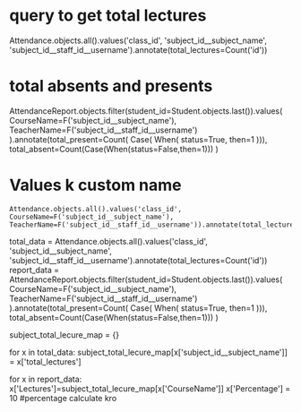 #  query to get total lectures
Attendance.objects.all().values('class_id', 'subject_id__subject_name', 'subject_id__staff_id__username').annotate(total_lectures=Count('id'))


# total absents and presents
AttendanceReport.objects.filter(student_id=Student.objects.last()).values(
    CourseName=F('subject_id__subject_name'),
    TeacherName=F('subject_id__staff_id__username')
     ).annotate(total_present=Count(
         Case(
             When(
                status=True,
                then=1
         ))),
         total_absent=Count(Case(When(status=False,then=1)))
         )



# Values k custom name

    Attendance.objects.all().values('class_id', CourseName=F('subject_id__subject_name'), TeacherName=F('subject_id__staff_id__username')).annotate(total_lectures=Count('id'))


total_data = Attendance.objects.all().values('class_id', 'subject_id__subject_name', 'subject_id__staff_id__username').annotate(total_lectures=Count('id'))
report_data = AttendanceReport.objects.filter(student_id=Student.objects.last()).values(
    CourseName=F('subject_id__subject_name'),
    TeacherName=F('subject_id__staff_id__username')
     ).annotate(total_present=Count(
         Case(
             When(
                status=True,
                then=1
         ))),
         total_absent=Count(Case(When(status=False,then=1)))
         )

subject_total_lecure_map =  {}

for x in total_data:
    subject_total_lecure_map[x['subject_id__subject_name']] = x['total_lectures']

for x in report_data:
    x['Lectures']=subject_total_lecure_map[x['CourseName']]
    x['Percentage'] =  10 #percentage calculate kro